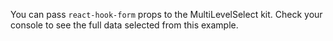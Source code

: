 You can pass `react-hook-form` props to the MultiLevelSelect kit. Check your console to see the full data selected from this example.
